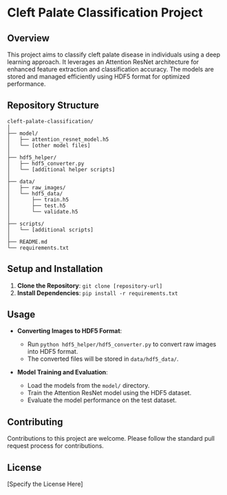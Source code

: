 
# Cleft Palate Classification Project

## Overview
This project aims to classify cleft palate disease in individuals using a deep learning approach. It leverages an Attention ResNet architecture for enhanced feature extraction and classification accuracy. The models are stored and managed efficiently using HDF5 format for optimized performance.

## Repository Structure

```
cleft-palate-classification/
│
├── model/
│   ├── attention_resnet_model.h5
│   └── [other model files]
│
├── hdf5_helper/
│   ├── hdf5_converter.py
│   └── [additional helper scripts]
│
├── data/
│   ├── raw_images/
│   └── hdf5_data/
│       ├── train.h5
│       ├── test.h5
│       └── validate.h5
│
├── scripts/
│   └── [additional scripts]
│
├── README.md
└── requirements.txt
```

## Setup and Installation

1. **Clone the Repository**: `git clone [repository-url]`
2. **Install Dependencies**: `pip install -r requirements.txt`

## Usage

- **Converting Images to HDF5 Format**:
  - Run `python hdf5_helper/hdf5_converter.py` to convert raw images into HDF5 format.
  - The converted files will be stored in `data/hdf5_data/`.

- **Model Training and Evaluation**:
  - Load the models from the `model/` directory.
  - Train the Attention ResNet model using the HDF5 dataset.
  - Evaluate the model performance on the test dataset.

## Contributing

Contributions to this project are welcome. Please follow the standard pull request process for contributions.

## License

[Specify the License Here]
